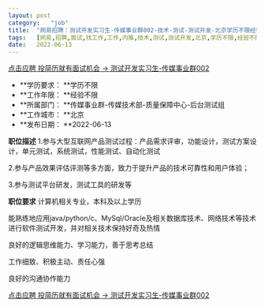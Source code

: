 ```yaml
---
layout:	post
category:	"job"
title:	"网易招聘：测试开发实习生-传媒事业群002-技术-测试-测试开发-北京学历不限经验不限"
tags:	[网易,招聘,面试,找工作,工作,内推,技术,测试,测试开发,北京,学历不限,经验不限]
date:	2022-06-13
---
```


[点击应聘 投简历就有面试机会 -> 测试开发实习生-传媒事业群002](http://mobile.bole.netease.com/bole/boleDetail?id=40832&employeeId=346f03c3cda5f04c&key=all)



- **学历要求： **学历不限
- **工作年限： **经验不限
- **所属部门： **传媒事业群-传媒技术部-质量保障中心-后台测试组
- **工作城市： **北京
- **发布日期： **2022-06-13



**职位描述**
1.参与大型互联网产品测试过程：产品需求评审，功能设计，测试方案设计，单元测试，系统测试，性能测试、自动化测试

2.参与产品效果评估评测等多方面，致力于提升产品的技术可靠性和用户体验；

3.参与测试平台研发，测试工具的研发等




**职位要求**
计算机相关专业，本科及以上学历

能熟练地应用java/python/c、MySql/Oracle及相关数据库技术、网络技术等技术进行软件测试开发，并对相关技术保持好奇及热情

良好的逻辑思维能力、学习能力，善于思考总结

工作细致、积极主动、责任心强

良好的沟通协作能力



[点击应聘 投简历就有面试机会 -> 测试开发实习生-传媒事业群002](http://mobile.bole.netease.com/bole/boleDetail?id=40832&employeeId=346f03c3cda5f04c&key=all)